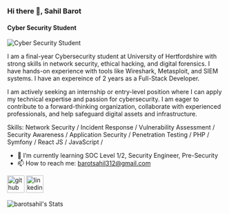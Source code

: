 ### Hi there 👋, Sahil Barot
#### Cyber Security Student
![Cyber Security Student](https://arturssmirnovs.github.io/github-profile-readme-generator/images/banner.png)

I am a final-year Cybersecurity student at University of Hertfordshire with strong skills in network security, ethical hacking, and digital forensics. I have hands-on experience with tools like Wireshark, Metasploit, and SIEM systems. I have an expereince of 2 years as a Full-Stack Developer. 

I am actively seeking an internship or entry-level position where I can apply my technical expertise and passion for cybersecurity. I am eager to contribute to a forward-thinking organization, collaborate with experienced professionals, and help safeguard digital assets and infrastructure.

Skills: Network Security / Incident Response / Vulnerability Assessment / Security Awareness / Application Security / Penetration Testing / PHP / Symfony / React JS / JavaScript /

- 🌱 I’m currently learning SOC Level 1/2, Security Engineer, Pre-Security 
- 📫 How to reach me: barotsahil312@gmail.com 


[<img src='https://cdn.jsdelivr.net/npm/simple-icons@3.0.1/icons/github.svg' alt='github' height='40'>](https://github.com/https://github.com/barotsahil)  [<img src='https://cdn.jsdelivr.net/npm/simple-icons@3.0.1/icons/linkedin.svg' alt='linkedin' height='40'>](https://www.linkedin.com/in/https://www.linkedin.com/in/sahil-barot-90a6041a7//)  



![barotsahil's Stats](https://github-readme-stats.vercel.app/api?username=barotsahil&theme=gruvbox&show_icons=true&hide_border=false&count_private=false)
